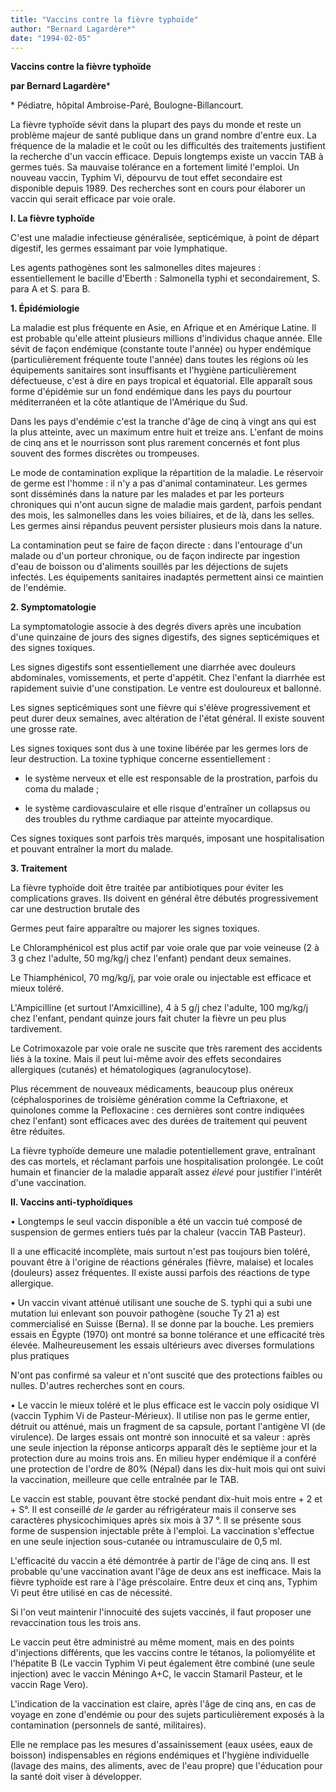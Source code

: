 ```yaml
---
title: "Vaccins contre la fièvre typhoïde"
author: "Bernard Lagardère*"
date: "1994-02-05"
---
```


**Vaccins contre la fièvre typhoïde**

**par Bernard Lagardère**\*

\* Pédiatre, hôpital Ambroise-Paré, Boulogne-Billancourt.

La fièvre typhoïde sévit dans la plupart des pays du monde et reste un problème majeur de santé publique dans un grand nombre d'entre eux. La fréquence de la maladie et le coût ou les difficultés des traitements justifient la recherche d'un vaccin efficace. Depuis longtemps existe un vaccin TAB à germes tués. Sa mauvaise tolérance en a fortement limité l'emploi. Un nouveau vaccin, Typhim Vi, dépourvu de tout effet secondaire est disponible depuis 1989. Des recherches sont en cours pour élaborer un vaccin qui serait efficace par voie orale.

**I. La fièvre typhoïde**

C'est une maladie infectieuse généralisée, septicémique, à point de départ digestif, les germes essaimant par voie lymphatique.

Les agents pathogènes sont les salmonelles dites majeures : essentiellement le bacille d'Eberth : Salmonella typhi et secondairement, S. para A et S. para B.

**1. Épidémiologie**

La maladie est plus fréquente en Asie, en Afrique et en Amérique Latine. Il est probable qu'elle atteint plusieurs millions d'individus chaque année. Elle sévit de façon endémique (constante toute l'année) ou hyper endémique (particulièrement fréquente toute l'année) dans toutes les régions où les équipements sanitaires sont insuffisants et l'hygiène particulièrement défectueuse, c'est à dire en pays tropical et équatorial. Elle apparaît sous forme d'épidémie sur un fond endémique dans les pays du pourtour méditerranéen et la côte atlantique de l'Amérique du Sud.

Dans les pays d'endémie c'est la tranche d'âge de cinq à vingt ans qui est la plus atteinte, avec un maximum entre huit et treize ans. L'enfant de moins de cinq ans et le nourrisson sont plus rarement concernés et font plus souvent des formes discrètes ou trompeuses.

Le mode de contamination explique la répartition de la maladie. Le réservoir de germe est l'homme : il n'y a pas d'animal contaminateur. Les germes sont disséminés dans la nature par les malades et par les porteurs chroniques qui n'ont aucun signe de maladie mais gardent, parfois pendant des mois, les salmonelles dans les voies biliaires, et de là, dans les selles. Les germes ainsi répandus peuvent persister plusieurs mois dans la nature.

La contamination peut se faire de façon directe : dans l'entourage d'un malade ou d'un porteur chronique, ou de façon indirecte par ingestion d'eau de boisson ou d'aliments souillés par les déjections de sujets infectés. Les équipements sanitaires inadaptés permettent ainsi ce maintien de l'endémie.

**2. Symptomatologie**

La symptomatologie associe à des degrés divers après une incubation d'une quinzaine de jours des signes digestifs, des signes septicémiques et des signes toxiques.

Les signes digestifs sont essentiellement une diarrhée avec douleurs abdominales, vomissements, et perte d'appétit. Chez l'enfant la diarrhée est rapidement suivie d'une constipation. Le ventre est douloureux et ballonné.

Les signes septicémiques sont une fièvre qui s'élève progressivement et peut durer deux semaines, avec altération de l'état général. Il existe souvent une grosse rate.

Les signes toxiques sont dus à une toxine libérée par les germes lors de leur destruction. La toxine typhique concerne essentiellement :

- le système nerveux et elle est responsable de la prostration, parfois du coma du malade ;

- le système cardiovasculaire et elle risque d'entraîner un collapsus ou des troubles du rythme cardiaque par atteinte myocardique.

Ces signes toxiques sont parfois très marqués, imposant une hospitalisation et pouvant entraîner la mort du malade.

**3. Traitement**

La fièvre typhoïde doit être traitée par antibiotiques pour éviter les complications graves. Ils doivent en général être débutés progressivement car une destruction brutale des

Germes peut faire apparaître ou majorer les signes toxiques.

Le Chloramphénicol est plus actif par voie orale que par voie veineuse (2 à 3 g chez l'adulte, 50 mg/kg/j chez l'enfant) pendant deux semaines.

Le Thiamphénicol, 70 mg/kg/j, par voie orale ou injectable est efficace et mieux toléré.

L'Ampicilline (et surtout l'Amxicilline), 4 à 5 g/j chez l'adulte, 100 mg/kg/j chez l'enfant, pendant quinze jours fait chuter la fièvre un peu plus tardivement.

Le Cotrimoxazole par voie orale ne suscite que très rarement des accidents liés à la toxine. Mais il peut lui-même avoir des effets secondaires allergiques (cutanés) et hématologiques (agranulocytose).

Plus récemment de nouveaux médicaments, beaucoup plus onéreux (céphalosporines de troisième génération comme la Ceftriaxone, et quinolones comme la Pefloxacine : ces dernières sont contre indiquées chez l'enfant) sont efficaces avec des durées de traitement qui peuvent être réduites.

La fièvre typhoïde demeure une maladie potentiellement grave, entraînant des cas mortels, et réclamant parfois une hospitalisation prolongée. Le coût humain et financier de la maladie apparaît assez *élevé* pour justifier l'intérêt d'une vaccination.

**II. Vaccins anti-typhoïdiques**

• Longtemps le seul vaccin disponible a été un vaccin tué composé de suspension de germes entiers tués par la chaleur (vaccin TAB Pasteur).

Il a une efficacité incomplète, mais surtout n'est pas toujours bien toléré, pouvant être à l'origine de réactions générales (fièvre, malaise) et locales (douleurs) assez fréquentes. Il existe aussi parfois des réactions de type allergique.

• Un vaccin vivant atténué utilisant une souche de S. typhi qui a subi une mutation lui enlevant son pouvoir pathogène (souche Ty 21 a) est commercialisé en Suisse (Berna). Il se donne par la bouche. Les premiers essais en Égypte (1970) ont montré sa bonne tolérance et une efficacité très élevée. Malheureusement les essais ultérieurs avec diverses formulations plus pratiques

N'ont pas confirmé sa valeur et n'ont suscité que des protections faibles ou nulles. D'autres recherches sont en cours.

• Le vaccin le mieux toléré et le plus efficace est le vaccin poly osidique VI (vaccin Typhim Vi de Pasteur-Mérieux). Il utilise non pas le germe entier, détruit ou atténué, mais un fragment de sa capsule, portant l'antigène VI (de virulence). De larges essais ont montré son innocuité et sa valeur : après une seule injection la réponse anticorps apparaît dès le septième jour et la protection dure au moins trois ans. En milieu hyper endémique il a conféré une protection de l'ordre de 80% (Népal) dans les dix-huit mois qui ont suivi la vaccination, meilleure que celle entraînée par le TAB.

Le vaccin est stable, pouvant être stocké pendant dix-huit mois entre + 2 et + S°. Il est conseillé *de le* garder au réfrigérateur mais il conserve ses caractères physicochimiques après six mois à 37 °. Il se présente sous forme de suspension injectable prête à l'emploi. La vaccination s'effectue en une seule injection sous-cutanée ou intramusculaire de 0,5 ml.

L'efficacité du vaccin a été démontrée à partir de l'âge de cinq ans. Il est probable qu'une vaccination avant l'âge de deux ans est inefficace. Mais la fièvre typhoïde est rare à l'âge préscolaire. Entre deux et cinq ans, Typhim Vi peut être utilisé en cas de nécessité.

Si l'on veut maintenir l'innocuité des sujets vaccinés, il faut proposer une revaccination tous les trois ans.

Le vaccin peut être administré au même moment, mais en des points d'injections différents, que les vaccins contre le tétanos, la poliomyélite et l'hépatite B (Le vaccin Typhim Vi peut également être combiné (une seule injection) avec le vaccin Méningo A+C, le vaccin Stamaril Pasteur, et le vaccin Rage Vero).

L'indication de la vaccination est claire, après l'âge de cinq ans, en cas de voyage en zone d'endémie ou pour des sujets particulièrement exposés à la contamination (personnels de santé, militaires).

Elle ne remplace pas les mesures d'assainissement (eaux usées, eaux de boisson) indispensables en régions endémiques et l'hygiène individuelle (lavage des mains, des aliments, avec de l'eau propre) que l'éducation pour la santé doit viser à développer.
